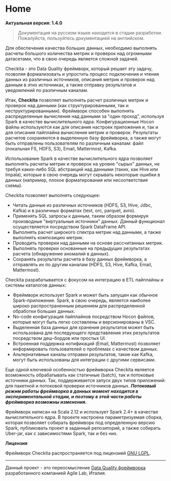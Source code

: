 # Home

**Актуальная версия: 1.4.0**

> Документация на русском языке находится в стадии разработки. Пожалуйста, пользуйтесь документацией на английском.

Для обеспечения качества больших данных, необходимо выполнять расчеты большого количества метрик и проверок
над огромными датасетами, что в свою очередь является сложной задачей.

Checkita - это Data Quality фреймворк, который решает эту задачу, позволяя формализовать и упростить процесс
подключения и чтения данных из различных источников, описания метрик и проверок над данным в этих источниках,
а также отправку результатов и уведомлений по различным каналам.

Итак, **Checkita** позволяет выполнять расчет различных метрик и проверок над данными (как структурированными,
так и неструктурированными). Фреймворк способен выполнять распределенные вычисления над данными за "один проход",
используя Spark в качестве вычислительного ядра. Конфигурационные Hocon файлы используются как для описания
настроек приложения и, так и для описания пайплайна вычисления метрик и проверок. Результаты расчетов сохраняются в
выделенную базу фреймворка, а также могут быть отправлены пользователям по различным каналам:
файл (локальная FS, HDFS, S3), Email, Mattermost, Kafka.

Использование Spark в качестве вычислительного ядра позволяет выполнять расчеты метрик и проверок
на уровне "сырых" данных, не требуя каких-либо SQL абстракций над данными (таких, как Hive или Impala),
которые в свою очередь могут скрывать некоторые ошибки в данных
(например, плохое форматирования или несоответствия схемы).

Checkita позволяет выполнять следующее:

* Читать данные из различных источников (HDFS, S3, Hive, Jdbc, Kafka) и в различных форматах (text, orc, parquet, avro).
* Применять SQL запросы к данным, таким образом формируя производные "виртуальные источники" данных.
  Данный функционал осуществляется посредством Spark DataFrame API.
* Выполнять расчет широкого спектра метрик над данными, а также выполнять композицию метрик.
* Проводить проверки над данными на основе рассчитанных метрик.
* Выполнять проверки основанные на предыдущих результатах расчета (обнаружение аномалий в данных).
* Сохранять результаты расчета в базу данных фреймворка, а отправлять их по другим каналам
  (HDFS, S3, Hive, Kafka, Email, Mattermost).

Checkita разрабатывается с фокусом на интеграцию в ETL пайплайны и системы каталогов данных:

* Фреймворк использует Spark и может быть запущен как обычное Spark-приложение. Spark, в свою очередь,
  является наиболее широко распространенным решением для распределенной обработки больших данных.
* No-code конфигурация пайплайнов посредством Hocon файлов, которые могут быть легко составлены и версионированы в VSC.
* Выделенная база данных для хранения результатов может быть использована для последующего представления
  этих результатов посредством деш-бордов или простых UI.
* Встроенная поддержка нотификаций (Email, Mattermost) позволяет информировать пользователей
  о проблемах с качеством данных.
* Альтернативные каналы отправки результатов, такие как Kafka, могут быть использованы для интеграции с другими сервисами.

Еще одной ключевой особенностью фреймворка Checkita является возможность обрабатывать как статичные (batch), так и
потоковые источники данных. Так, поддерживается запуск двух типов приложений: для пакетной и потоковой проверки
источников данных. ***Потоковый режим работы фреймворка в данных момент находится в экспериментальной стадии, 
и поэтому в этой части работы фреймворка возможны изменения.***

Фреймворк написан на Scala 2.12 и использует Spark 2.4+ в качестве вычислительного ядра.
В проекте настроена параметризуемая сборка, которая позволяет собирать фреймворк под определенную версию Spark,
публиковать проект в заданный репозиторий, а также собирать Uber-jar, как с зависимостями Spark, так и без них.

**Лицензия**

Фреймворк Checkita распространяется под лицензией [GNU LGPL](../LICENSE.txt).

---

Данный проект - это переосмысление [Data Quality фреймворка](https://github.com/agile-lab-dev/DataQuality) 
разработанного компанией Agile Lab, Италия.
